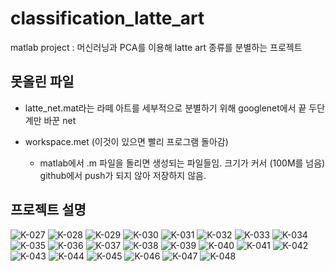 # classification_latte_art
matlab project : 머신러닝과 PCA를 이용해 latte art 종류를 분별하는 프로젝트


## 못올린 파일 
 - latte_net.mat라는 라떼 아트를 세부적으로 분별하기 위해 googlenet에서 끝 두단계만 바꾼 net
 - workspace.met (이것이 있으면 빨리 프로그램 돌아감)
 
    - matlab에서 .m 파일을 돌리면 생성되는 파일들임. 크기가 커서 (100M를 넘음) github에서 push가 되지 않아 저장하지 않음.


## 프로젝트 설명
![K-027](https://user-images.githubusercontent.com/52481037/93291880-43007700-f81f-11ea-86ff-3067b6b49497.jpg)
![K-028](https://user-images.githubusercontent.com/52481037/93291883-4431a400-f81f-11ea-9781-70029ba8a500.jpg)
![K-029](https://user-images.githubusercontent.com/52481037/93291885-44ca3a80-f81f-11ea-8297-8ca45044c17c.jpg)
![K-030](https://user-images.githubusercontent.com/52481037/93291886-44ca3a80-f81f-11ea-965c-90f5efd12eed.jpg)
![K-031](https://user-images.githubusercontent.com/52481037/93291890-4562d100-f81f-11ea-8cd4-11a1819d2074.jpg)
![K-032](https://user-images.githubusercontent.com/52481037/93291892-45fb6780-f81f-11ea-88b1-932e58c115df.jpg)
![K-033](https://user-images.githubusercontent.com/52481037/93291893-4693fe00-f81f-11ea-95bc-d987803ad4a9.jpg)
![K-034](https://user-images.githubusercontent.com/52481037/93291894-472c9480-f81f-11ea-893e-5c57843ea302.jpg)
![K-035](https://user-images.githubusercontent.com/52481037/93291896-47c52b00-f81f-11ea-9e32-feabade5e95e.jpg)
![K-036](https://user-images.githubusercontent.com/52481037/93291897-47c52b00-f81f-11ea-82ac-f1070f55bf7d.jpg)
![K-037](https://user-images.githubusercontent.com/52481037/93291901-485dc180-f81f-11ea-99c8-ff320dbfa723.jpg)
![K-038](https://user-images.githubusercontent.com/52481037/93291903-485dc180-f81f-11ea-9e2f-45849bbebf8a.jpg)
![K-039](https://user-images.githubusercontent.com/52481037/93291905-48f65800-f81f-11ea-9e74-10c119691997.jpg)
![K-040](https://user-images.githubusercontent.com/52481037/93291907-498eee80-f81f-11ea-8333-111f7eced055.jpg)
![K-041](https://user-images.githubusercontent.com/52481037/93291908-4a278500-f81f-11ea-823b-d76b3a7dee2d.jpg)
![K-042](https://user-images.githubusercontent.com/52481037/93291909-4ac01b80-f81f-11ea-8749-b6fc472b39a0.jpg)
![K-043](https://user-images.githubusercontent.com/52481037/93291911-4ac01b80-f81f-11ea-88d2-0cb058a5fe1c.jpg)
![K-044](https://user-images.githubusercontent.com/52481037/93291914-4b58b200-f81f-11ea-9d5b-7f8f7e070d31.jpg)
![K-045](https://user-images.githubusercontent.com/52481037/93291916-4bf14880-f81f-11ea-9c13-c2887f73647f.jpg)
![K-046](https://user-images.githubusercontent.com/52481037/93291918-4c89df00-f81f-11ea-9ea6-da90b81975c0.jpg)
![K-047](https://user-images.githubusercontent.com/52481037/93291920-4d227580-f81f-11ea-8451-474554ba54bf.jpg)
![K-048](https://user-images.githubusercontent.com/52481037/93291921-4dbb0c00-f81f-11ea-8958-66ad571cfcc3.jpg)
